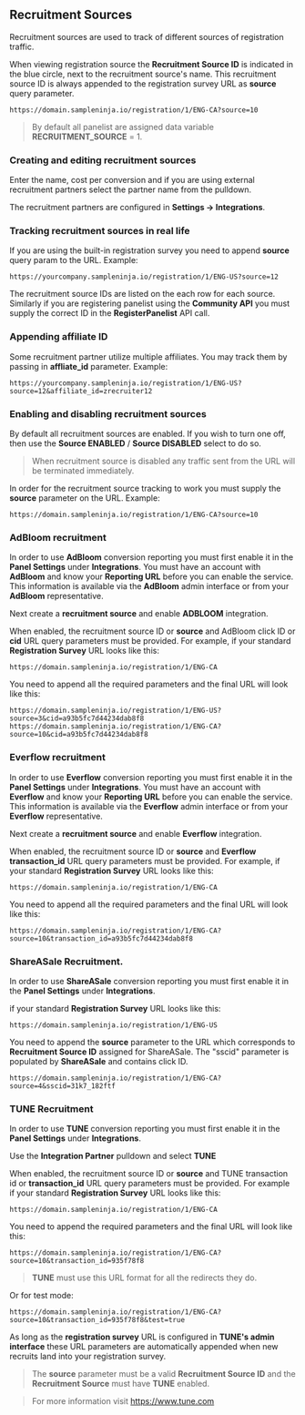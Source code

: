 ## Recruitment Sources

Recruitment sources are used to track of different sources of registration traffic. 

When viewing registration source the **Recruitment Source ID** is indicated in the blue circle, next to the recruitment source's name. This recruitment source ID is always appended to the registration survey URL as **source** query parameter.

```
https://domain.sampleninja.io/registration/1/ENG-CA?source=10
```

> By default all panelist are assigned data variable **RECRUITMENT_SOURCE** = 1.
 
### Creating and editing recruitment sources

Enter the name, cost per conversion and if you are using external recruitment partners select the partner name from the pulldown.

The recruitment partners are configured in **Settings -> Integrations**.

### Tracking recruitment sources in real life

If you are using the built-in registration survey you need to append **source** query param to the URL. Example:

```https://yourcompany.sampleninja.io/registration/1/ENG-US?source=12```

The recruitment source IDs are listed on the each row for each source. Similarly if you are registering panelist using the **Community API** you must supply the correct ID in the **RegisterPanelist** API call.

### Appending affiliate ID
Some recruitment partner utilize multiple affiliates. You may track them by passing in **affliate_id** parameter. Example:

```https://yourcompany.sampleninja.io/registration/1/ENG-US?source=12&affiliate_id=zrecruiter12```

### Enabling and disabling recruitment sources
By default all recruitment sources are enabled. If you wish to turn one off, then use the **Source ENABLED** / **Source DISABLED** select to do so.

> When recruitment source is disabled any traffic sent from the URL will be terminated immediately.

In order for the recruitment source tracking to work you must supply the **source** parameter on the URL. Example:

```
https://domain.sampleninja.io/registration/1/ENG-CA?source=10
```

### AdBloom recruitment

In order to use **AdBloom** conversion reporting you must first enable it in the **Panel Settings** under **Integrations**. You must have an account with **AdBloom** and know your **Reporting URL** before you can enable the service. This information is available via the **AdBloom** admin interface or from your **AdBloom** representative.

Next create a **recruitment source** and enable **ADBLOOM** integration.

When enabled, the recruitment source ID or **source** and AdBloom click ID or **cid** URL query parameters must be provided. For example, if your standard **Registration Survey** URL looks like this:

```
https://domain.sampleninja.io/registration/1/ENG-CA
```

You need to append all the required parameters and the final URL will look like this:

```
https://domain.sampleninja.io/registration/1/ENG-US?source=3&cid=a93b5fc7d44234dab8f8
https://domain.sampleninja.io/registration/1/ENG-CA?source=10&cid=a93b5fc7d44234dab8f8
```

### Everflow recruitment
In order to use **Everflow** conversion reporting you must first enable it in the **Panel Settings** under **Integrations**. You must have an account with **Everflow** and know your **Reporting URL** before you can enable the service. This information is available via the **Everflow** admin interface or from your **Everflow** representative.

Next create a **recruitment source** and enable **Everflow** integration.

When enabled, the recruitment source ID or **source** and **Everflow** **transaction_id** URL query parameters must be provided. For example, if your standard **Registration Survey** URL looks like this:

```
https://domain.sampleninja.io/registration/1/ENG-CA
```

You need to append all the required parameters and the final URL will look like this:

```
https://domain.sampleninja.io/registration/1/ENG-CA?source=10&transaction_id=a93b5fc7d44234dab8f8
```

### ShareASale Recruitment.
In order to use **ShareASale** conversion reporting you must first enable it in the **Panel Settings** under **Integrations**.

if your standard **Registration Survey** URL looks like this:
```
https://domain.sampleninja.io/registration/1/ENG-US
```

You need to append the **source** parameter to the URL which corresponds to **Recruitment Source ID** assigned for ShareASale. The "sscid" parameter is populated by **ShareASale** and contains click ID. 

```
https://domain.sampleninja.io/registration/1/ENG-CA?source=4&sscid=31k7_182ftf
```

### TUNE Recruitment
In order to use **TUNE** conversion reporting you must first enable it in the **Panel Settings** under **Integrations**. 

Use the **Integration Partner** pulldown and select **TUNE**

When enabled, the recruitment source ID or **source** and TUNE transaction id or **transaction_id** URL query parameters must be provided. For example if your standard **Registration Survey** URL looks like this:
```
https://domain.sampleninja.io/registration/1/ENG-CA
```

You need to append the required parameters and the final URL will look like this:

```
https://domain.sampleninja.io/registration/1/ENG-CA?source=10&transaction_id=935f78f8
```

> **TUNE** must use this URL format for all the redirects they do.

Or for test mode:

```
https://domain.sampleninja.io/registration/1/ENG-CA?source=10&transaction_id=935f78f8&test=true
```
As long as the **registration survey** URL is configured in **TUNE's admin interface** these URL parameters are automatically appended when new recruits land into your registration survey.

> The **source** parameter must be a valid **Recruitment Source ID** and the **Recruitment Source** must have **TUNE** enabled.

> For more information visit https://www.tune.com

